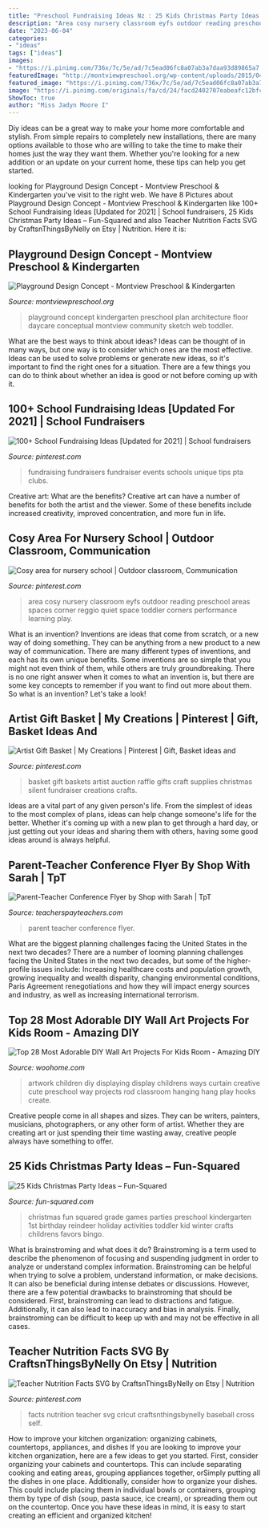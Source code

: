 ```yaml
---
title: "Preschool Fundraising Ideas Nz : 25 Kids Christmas Party Ideas – Fun-squared"
description: "Area cosy nursery classroom eyfs outdoor reading preschool areas spaces corner reggio quiet space toddler corners performance learning play"
date: "2023-06-04"
categories:
- "ideas"
tags: ["ideas"]
images:
- "https://i.pinimg.com/736x/7c/5e/ad/7c5ead06fc8a07ab3a7daa93d89865a7.jpg"
featuredImage: "http://montviewpreschool.org/wp-content/uploads/2015/04/Proposed-playground-design-2015_web-1024x768.png"
featured_image: "https://i.pinimg.com/736x/7c/5e/ad/7c5ead06fc8a07ab3a7daa93d89865a7.jpg"
image: "https://i.pinimg.com/originals/fa/cd/24/facd2402707eabeafc12bfcdba9a6d02.jpg"
ShowToc: true
author: "Miss Jadyn Moore I"
---
```



Diy ideas can be a great way to make your home more comfortable and stylish. From simple repairs to completely new installations, there are many options available to those who are willing to take the time to make their homes just the way they want them. Whether you're looking for a new addition or an update on your current home, these tips can help you get started.

	

		
looking for Playground Design Concept - Montview Preschool &amp; Kindergarten you've visit to the right web. We have 8 Pictures about Playground Design Concept - Montview Preschool &amp; Kindergarten like 100+ School Fundraising Ideas [Updated for 2021] | School fundraisers, 25 Kids Christmas Party Ideas – Fun-Squared and also Teacher Nutrition Facts SVG by CraftsnThingsByNelly on Etsy | Nutrition. Here it is:
		
    
## Playground Design Concept - Montview Preschool &amp; Kindergarten

<img loading=lazy src="http://montviewpreschool.org/wp-content/uploads/2015/04/Proposed-playground-design-2015_web-1024x768.png" onerror="this.onerror=null;this.src='https://tse1.mm.bing.net/th?id=OIP.aAMc7Mzs2eODp_zSqwpnxgHaFj&amp;pid=15.1';" alt="Playground Design Concept - Montview Preschool &amp; Kindergarten">

_Source: montviewpreschool.org_

>playground concept kindergarten preschool plan architecture floor daycare conceptual montview community sketch web toddler. 

	

What are the best ways to think about ideas?
Ideas can be thought of in many ways, but one way is to consider which ones are the most effective. Ideas can be used to solve problems or generate new ideas, so it's important to find the right ones for a situation. There are a few things you can do to think about whether an idea is good or not before coming up with it.

    
## 100+ School Fundraising Ideas [Updated For 2021] | School Fundraisers

<img loading=lazy src="https://i.pinimg.com/736x/7c/5e/ad/7c5ead06fc8a07ab3a7daa93d89865a7.jpg" onerror="this.onerror=null;this.src='https://tse1.mm.bing.net/th?id=OIP.3k1lxBl35nPxMNQIwB2lxQHaLG&amp;pid=15.1';" alt="100+ School Fundraising Ideas [Updated for 2021] | School fundraisers">

_Source: pinterest.com_

>fundraising fundraisers fundraiser events schools unique tips pta clubs. 

	

Creative art: What are the benefits?
Creative art can have a number of benefits for both the artist and the viewer. Some of these benefits include increased creativity, improved concentration, and more fun in life.

    
## Cosy Area For Nursery School | Outdoor Classroom, Communication

<img loading=lazy src="https://i.pinimg.com/originals/fa/cd/24/facd2402707eabeafc12bfcdba9a6d02.jpg" onerror="this.onerror=null;this.src='https://tse3.mm.bing.net/th?id=OIP.HTn-nFrp3biGImUHrEi5cQHaJ4&amp;pid=15.1';" alt="Cosy area for nursery school | Outdoor classroom, Communication">

_Source: pinterest.com_

>area cosy nursery classroom eyfs outdoor reading preschool areas spaces corner reggio quiet space toddler corners performance learning play. 

	

What is an invention?
Inventions are ideas that come from scratch, or a new way of doing something. They can be anything from a new product to a new way of communication. There are many different types of inventions, and each has its own unique benefits. Some inventions are so simple that you might not even think of them, while others are truly groundbreaking. There is no one right answer when it comes to what an invention is, but there are some key concepts to remember if you want to find out more about them. So what is an invention? Let's take a look!

    
## Artist Gift Basket | My Creations | Pinterest | Gift, Basket Ideas And

<img loading=lazy src="https://s-media-cache-ak0.pinimg.com/originals/26/c4/80/26c480a3e1b77b0ebc7c32a7f5c5d3cd.jpg" onerror="this.onerror=null;this.src='https://tse1.mm.bing.net/th?id=OIP.dl6-_8mR8b0x_sMT7CYzRgHaFj&amp;pid=15.1';" alt="Artist Gift Basket | My Creations | Pinterest | Gift, Basket ideas and">

_Source: pinterest.com_

>basket gift baskets artist auction raffle gifts craft supplies christmas silent fundraiser creations crafts. 

	

Ideas are a vital part of any given person's life. From the simplest of ideas to the most complex of plans, ideas can help change someone's life for the better. Whether it's coming up with a new plan to get through a hard day, or just getting out your ideas and sharing them with others, having some good ideas around is always helpful.

    
## Parent-Teacher Conference Flyer By Shop With Sarah | TpT

<img loading=lazy src="https://ecdn.teacherspayteachers.com/thumbitem/Parent-Teacher-Conference-Flyer-3568207-1515010033/original-3568207-1.jpg" onerror="this.onerror=null;this.src='https://tse1.mm.bing.net/th?id=OIP.OXmlwYj3V7CHx4Mc5Isz7wAAAA&amp;pid=15.1';" alt="Parent-Teacher Conference Flyer by Shop with Sarah | TpT">

_Source: teacherspayteachers.com_

>parent teacher conference flyer. 

	

What are the biggest planning challenges facing the United States in the next two decades?
There are a number of looming planning challenges facing the United States in the next two decades, but some of the higher-profile issues include: Increasing healthcare costs and population growth, growing inequality and wealth disparity, changing environmental conditions, Paris Agreement renegotiations and how they will impact energy sources and industry, as well as increasing international terrorism.

    
## Top 28 Most Adorable DIY Wall Art Projects For Kids Room - Amazing DIY

<img loading=lazy src="http://www.woohome.com/wp-content/uploads/2014/12/DIY-Wall-art-for-kids-room-2.jpg" onerror="this.onerror=null;this.src='https://tse4.mm.bing.net/th?id=OIP.wXcSf-HOnZxTriXNPI9YXAHaLG&amp;pid=15.1';" alt="Top 28 Most Adorable DIY Wall Art Projects For Kids Room - Amazing DIY">

_Source: woohome.com_

>artwork children diy displaying display childrens ways curtain creative cute preschool way projects rod classroom hanging hang play hooks create. 

	

Creative people come in all shapes and sizes. They can be writers, painters, musicians, photographers, or any other form of artist. Whether they are creating art or just spending their time wasting away, creative people always have something to offer.

    
## 25 Kids Christmas Party Ideas – Fun-Squared

<img loading=lazy src="https://fun-squared.com/wp-content/uploads/2016/11/25-Kids-Christmas-Party-Ideas-Collage.png" onerror="this.onerror=null;this.src='https://tse1.mm.bing.net/th?id=OIP.oRGDrz4ApeKc_Cdw37bmawHaSh&amp;pid=15.1';" alt="25 Kids Christmas Party Ideas – Fun-Squared">

_Source: fun-squared.com_

>christmas fun squared grade games parties preschool kindergarten 1st birthday reindeer holiday activities toddler kid winter crafts childrens favors bingo. 

	

What is brainstroming and what does it do?
Brainstroming is a term used to describe the phenomenon of focusing and suspending judgment in order to analyze or understand complex information. Brainstroming can be helpful when trying to solve a problem, understand information, or make decisions. It can also be beneficial during intense debates or discussions. However, there are a few potential drawbacks to brainstroming that should be considered. First, brainstroming can lead to distractions and fatigue. Additionally, it can also lead to inaccuracy and bias in analysis. Finally, brainstroming can be difficult to keep up with and may not be effective in all cases.

    
## Teacher Nutrition Facts SVG By CraftsnThingsByNelly On Etsy | Nutrition

<img loading=lazy src="https://i.pinimg.com/736x/74/4d/52/744d5260b5256f0f0ec71ec90c0d6820.jpg" onerror="this.onerror=null;this.src='https://tse4.mm.bing.net/th?id=OIP.YK07fF2MnQNaTE5uX-tTgQHaLH&amp;pid=15.1';" alt="Teacher Nutrition Facts SVG by CraftsnThingsByNelly on Etsy | Nutrition">

_Source: pinterest.com_

>facts nutrition teacher svg cricut craftsnthingsbynelly baseball cross self. 

	

How to improve your kitchen organization: organizing cabinets, countertops, appliances, and dishes
If you are looking to improve your kitchen organization, here are a few ideas to get you started. First, consider organizing your cabinets and countertops. This can include separating cooking and eating areas, grouping appliances together, orSimply putting all the dishes in one place. Additionally, consider how to organize your dishes. This could include placing them in individual bowls or containers, grouping them by type of dish (soup, pasta sauce, ice cream), or spreading them out on the countertop. Once you have these ideas in mind, it is easy to start creating an efficient and organized kitchen!

